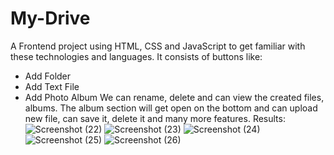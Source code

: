 # My-Drive
A Frontend project using HTML, CSS and JavaScript to get familiar with these technologies and languages.
It consists of buttons like:
* Add Folder
* Add Text File
* Add Photo Album
We can rename, delete and can view the created files, albums.
The album section will get open on the bottom and can upload new file, can save it, delete it and many more features.
Results:
![Screenshot (22)](https://user-images.githubusercontent.com/54112786/172942044-f4884675-8201-4f65-9dc1-b54c2b2d8968.png)
![Screenshot (23)](https://user-images.githubusercontent.com/54112786/172942049-cc3fca70-a6ff-441c-bf2f-1a562279e6ed.png)
![Screenshot (24)](https://user-images.githubusercontent.com/54112786/172942054-b19b5866-34da-4cf6-8a7a-9f7a22966026.png)
![Screenshot (25)](https://user-images.githubusercontent.com/54112786/172942058-8de939e5-fd9e-47af-9a17-7a41224e7eb2.png)
![Screenshot (26)](https://user-images.githubusercontent.com/54112786/172942060-7d6eaa87-4db5-4ad4-b11a-49bc169f2da2.png)

